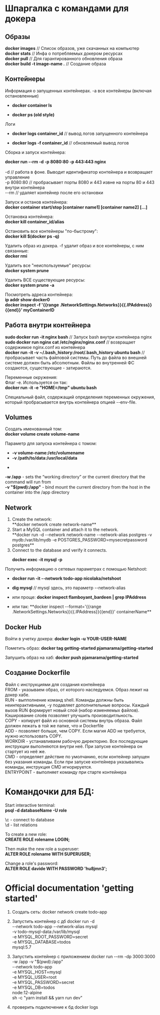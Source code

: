 # Шпаргалка с командами для докера

<h2>Образы</h2>

**docker images** // Список образов, уже скачанных на компьютер<br>
**docker stats** // Инфа о потребляемых докером ресурсах<br>
**docker pull** // Для гарантированного обновления образа<br>
**docker build -t image-name .** // Создание образа


<h2>Контейнеры</h2>
Информация о запущенных контейнерах. -a все контейнеры (включая остановленные)
<ul>
<li>

**docker container ls**</li>
<li>

**docker ps (old style)**</li>
</ul>

Логи
<ul>

<li>

**docker logs container_id** // вывод логов запущенного контейнера</li>
<li>

**docker logs -f container_id** // обновляемый вывод логов</li>
</ul>

Сборка и запуск контейнера:

**docker run --rm -d -p 8080:80 -p 443:443 nginx**<br>  
-d // работа в фоне. Выводит идентификатор контейнера и возвращает управление<br>
-p 8080:80 // пробрасывает порты 8080 и 443 извне на порты 80 и 443 внутри контейнера<br>
--rm // удаляет контейнер после его остановки<br>

Запуск и останов контейнера:<br>
**docker container start/stop [container name1] [container name2] [...]**

Остановка контейнера:<br>
**docker kill container_id/alias**

Остановить все контейнеры "по-быстрому":<br>
**docker kill $(docker ps -q)**

Удалить образ из докера. -f удалит образ и все контейнеры, с ним связанные:<br>
**docker rmi <imagename>**

Удалить все "неиспользуемые" ресурсы:<br>
**docker system prune**

Удалить ВСЕ существующие ресурсы:<br>
**docker system prune -a**


Посмотреть адреса контейнера:<br>
**ip addr show docker0**<br>
**docker inspect -f '{{range .NetworkSettings.Networks}}{{.IPAddress}}{{end}}' myContainerID**

<h2>Работа внутри контейнера</h2>

**sudo docker run -it nginx bash** // Запуск bash внутри контейнера nginx <br>
**sudo docker run nginx cat /etc/nginx/nginx.conf** // возвращает содержимое nginx.conf из контейнера<br>
**docker run -it -v ~/.bash_history:/root/.bash_history ubuntu bash** // пробрасывает часть файловой системы. Путь до файла во внешней системе должен быть абсолютным. Файлы во внутренней ФС создаются, существующие - затираются.<br>

Переменные окружения:<br>
Флаг -e. Используется он так:<br>
**docker run -it -e "HOME=/tmp" ubuntu bash**

Специальный файл, содержащий определения переменных окружения, который пробрасывается внутрь контейнера опцией --env-file.



<h2>Volumes</h2>

Создать именованный том:<br>
**docker volume create volume-name**<br>

Параметр для запуска контейнера с томом:<br>
<ul>

**<li>-v volume-name:/etc/volumename</li>**
**<li>-v /path/to/data:/usr/local/data**<li>
</ul>

**-w /app** - sets the “working directory” or the current directory that the command will run from<br>
**-v "$(pwd):/app"** - bind mount the current directory from the host in the container into the /app directory<br>

<h2>Network</h2>
<ol>
<li>Create the network:<br>
**docker network create network-name** </li>

<li>Start a MySQL container and attach it to the network.<br>
**docker run -d --network network-name --network-alias postgres -v mydb:/var/lib/mydb -e POSTGRES_PASSWORD=mysecretpassword postgres**</li>

<li>Сonnect to the database and verify it connects.<br>

**docker exec -it <mysql-container-id> mysql -p</li>**
</ol>

Получить информацию о сетевых параметрах с помощью Netshoot:<br>
<ul>
<li>

**docker run -it --network todo-app nicolaka/netshoot**</li>

<li>

**dig mysql** // mysql здесь, это параметр --network-alias</li>

<li>

или проще: **docker inspect flamboyant_bardeen | grep IPAddress**</li>
<li>
или так: **docker inspect --format='{{range .NetworkSettings.Networks}}{{.IPAddress}}{{end}}' containerName**</li>
</ul>


<h2>Docker Hub</h2>

Войти в учетку докера:
**docker login -u YOUR-USER-NAME**

Пометить образ:
**docker tag getting-started pjamarama/getting-started**

Запушить образ на хаб:
**docker push pjamarama/getting-started**


<h2>Создание Dockerfile</h2> 
Файл с инструкциями для создания контейнера<br>
FROM - указываем образ, от которого наследуемся. Образ лежит на докер хабе.<br>
RUN - выпполнение команд shell. Команды должны быть неинтерактивными, -y подавляет дополнительные вопросы. Каждый вызов RUN формирует новый слой (набор изменяемых файлов). Кэширование слоёв позволяет улучшить производитльность.<br>
COPY - копирует файл из основной системы внутрь образа. Файл должен лежать в той же папке, что и Dockerfile<br>
ADD - позволяет больше, чем COPY. Если магия ADD не требуется, нужно использовать COPY.<br>
WORKDIR - устанавливаем рабочую директорию. Все последующие инструкции выполняются внутри неё. При запуске контейнера он стартует из неё же.<br>
CMD - определяет действие по умолчанию, если контейнер запущен без указания команды. Если при запуске контейнера указывались команды, инструкция CMD игнорируется.<br>
ENTRYPOINT - выполняет команду при старте контейнера



# Командочки для БД:

Start interactive terminal:<br>
**psql -d databaseName -U role**

\c - connect to database<br>
\d - list relations<br>

To create a new role:<br>
**CREATE ROLE rolename LOGIN;**

Then make the new role a superuser:<br>
**ALTER ROLE rolename WITH SUPERUSER;**

Change a role's password:<br>
**ALTER ROLE davide WITH PASSWORD 'hu8jmn3';**




# Official documentation 'getting started'
1. Создать сеть:
docker network create todo-app

2. Запустить контейнер с дб
docker run -d \
     --network todo-app --network-alias mysql \
     -v todo-mysql-data:/var/lib/mysql \
     -e MYSQL_ROOT_PASSWORD=secret \
     -e MYSQL_DATABASE=todos \
     mysql:5.7

3. Запустить контейнер с приложением
docker run --rm -dp 3000:3000 \
   -w /app -v "$(pwd):/app" \
   --network todo-app \
   -e MYSQL_HOST=mysql \
   -e MYSQL_USER=root \
   -e MYSQL_PASSWORD=secret \
   -e MYSQL_DB=todos \
   node:12-alpine \
   sh -c "yarn install && yarn run dev"

4. проверить подключение к бд
docker logs <container-id>
